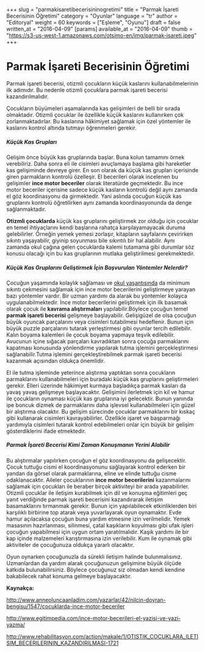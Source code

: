 +++
slug = "parmakisaretibecerisininogretimi"
title = "Parmak İşareti Becerisinin Öğretimi"
category = "Oyunlar"
language = "tr"
author = "Editoryal"
weight = 60
keywords = ["Eşleme", "Oyunu"]
draft = false
written_at = "2016-04-09"
[params]
available_at = "2016-04-09"
thumb = "https://s3-us-west-1.amazonaws.com/otsimo-en/img/parmak-isareti.jpeg"
+++


# Parmak İşareti Becerisinin Öğretimi

Parmak işareti becerisi, otizmli çocukların küçük kaslarını kullanabilmelerinin ilk adımıdır. Bu nedenle otizmli çocuklara parmak işareti becerisi kazandırılmalıdır.

Çocukların büyümeleri aşamalarında kas gelişimleri de belli bir sırada olmaktadır. Otizmli çocuklar ile özellikle küçük kaslarını kullanırken çok zorlanmaktadırlar. Bu kaslarına hâkimiyet sağlamak için özel yöntemler ile kaslarını kontrol altında tutmayı öğrenmeleri gerekir.

##### Küçük Kas Grupları

Gelişim önce büyük kas gruplarında başlar. Buna kolun tamamını örnek verebiliriz. Daha sonra eli ile cisimleri avuçlamaya başlama gibi hareketler kas gelişiminde devreye girer. En son olarak da küçük kas grupları içerisinde giren parmakların kontrolü özelleşir. El becerileri olarak incelenen bu gelişimler **ince motor beceriler** olarak literatürde geçmektedir. Bu ince motor beceriler içerisine sadece küçük kasların kontrolü değil aynı zamanda el göz koordinasyonu da girmektedir. Yani aslında çocuğun küçük kas gruplarını kontrolü öğretilirken aynı zamanda koordinasyonunda da denge sağlanmaktadır.

**Otizmli çocuklarda** küçük kas gruplarını geliştirmek zor olduğu için çocuklar en temel ihtiyaçlarını kendi başlarına rahatça karşılayamayacak duruma gelebilirler. Örneğin yemek yemesi zorlaşır, kitapların sayfalarını çevirirken sıkıntı yaşayabilir, giyinip soyunması bile sıkıntılı bir hal alabilir. Aynı zamanda okul çağına gelen çocuklarda kalemi tutamama gibi durumlar söz konusu olacağı için bu kas gruplarının mutlaka geliştirilmesi gerekmektedir.

##### Küçük Kas Gruplarını Geliştirmek İçin Başvurulan Yöntemler Nelerdir?

Çocuğun yaşamında kolaylık sağlaması ve [okul yaşantısında](/kurum-seciminde-dikkat-edilmesi-gereken-noktalar/) da minimum sıkıntı çekmesini sağlamak için ince motor becerilerini geliştirmeye yarayan bazı yöntemler vardır. Bir uzman yardımı da alarak bu yöntemler kolayca uygulanabilmektedir. İnce motor becerilerini geliştirmek için ilk basamak olarak çocuk ile **kavrama alıştırmaları** yapılabilir.Böylece çocuğun temel **parmak işareti becerisi** gelişmeye başlayabilir. Gelişigüzel de olsa çocuğun büyük oyuncak parçalarını veya cisimleri tutabilmesi hedeflenir. Bunun için büyük puzzle parçalarını tutarak yerleştirmesi gibi oyunlar tercih edilebilir. Kalın boyama kalemleri ile çocuk boyama yapmaya teşvik edilebilir. Avucunun içine sığacak parçaları kavradıktan sonra çocuğa parmaklarını kapatması konusunda yönlendirme yapılarak tutma işlemini gerçekleştirmesi sağlanabilir.Tutma işlemini gerçekleştirebilmek parmak işareti becerisi kazanmak açısından oldukça önemlidir.

El ile tutma işleminde yeterince alıştırma yaptıktan sonra çocukların parmaklarını kullanabilmeleri için buradaki küçük kas gruplarını geliştirmeleri gerekir. Elleri üzerinde hâkimiyet kurmaya başladıkça parmak kasları da yavaş yavaş gelişmeye başlayacaktır. Gelişimini ilerletmek için kil ve hamur ile çocukların oynaması küçük kas gruplarına iyi gelecektir. Bunun yanında ipe boncuk dizmek de parmaklarını daha işlevsel kullanabilmeleri için güzel bir alıştırma olacaktır. Bu gelişim sürecinde çocuklar parmaklarını bir kıskaç gibi kullanarak cisimleri kavrayabilirler. Özellikle işaret ve başparmağı yardımıyla cisimleri tutarak kontrol edebilmeleri onlar için büyük bir gelişim gösterdiklerini ifade etmektedir.


##### Parmak İşareti Becerisi Kimi Zaman Konuşmanın Yerini Alabilir

Bu alıştırmalar yapılırken çocuğun el göz koordinasyonu da gelişecektir. Çocuk tuttuğu cismi el koordinasyonunu sağlayarak kontrol ederken bir yandan da görsel olarak parmaklarına, eline ve elinde tuttuğu cisme odaklanacaktır. Aileler çocuklarının **ince motor becerilerini** kazanmalarını sağlamak için çocukları ile beraber birçok aktiviteyi bir arada yapabilirler. Otizmli çocuklar ile iletişim kurabilmek için dil ve konuşma eğitimleri geç yanıt verdiğinde parmak işareti becerisini kazandırarak iletişim basamaklarını tırmanmak gerekir. Bunun için yapılabilecek etkinliklerden biri karşılıklı birbirine top atarak veya yuvarlayarak oyun oynamaktır. Evde hamur açılacaksa çocuğun buna yardım etmesine izin verilmelidir. Yemek masasının hazırlanması, silinmesi, çatal kaşıkların koyulması gibi ufak işleri çocuğun yapabilmesi için uygun ortam yaratılmalıdır. Kaşık yardımı ile bir kap içinde malzemeleri karıştırmasına izin verilebilir. Kum ile oynamak gibi aktiviteler de çocuğunuza oldukça yararlı olacaktır.

Oyun oynarken çocuğunuzla da sürekli iletişim halinde bulunmalısınız. Uzmanlardan da yardım alarak çocuğunuzun gelişimine büyük ölçüde katkıda bulunabilirsiniz. Böylece çocuğunuz siz olmadan kendi kendine bakabilecek rahat konuma gelmeye başlayacaktır.

**Kaynakça:**

http://www.anneoluncaanladim.com/yazarlar/42/nilcin-doyran-bengisu/1547/cocuklarda-ince-motor-beceriler

http://www.egitimpedia.com/ince-motor-becerileri-el-yazisi-ve-yazi-yazma/

http://www.rehabilitasyon.com/action/makale/1/OTISTIK_COCUKLARA_ILETISIM_BECERILERININ_KAZANDIRILMASI-1721

